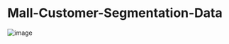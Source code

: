 # Mall-Customer-Segmentation-Data

![image](https://github.com/user-attachments/assets/ff3442c1-e98b-4b6a-b772-88aeadb4e348)
